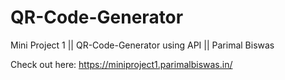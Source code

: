 # QR-Code-Generator
Mini Project 1 || QR-Code-Generator using API || Parimal Biswas

Check out here: https://miniproject1.parimalbiswas.in/
